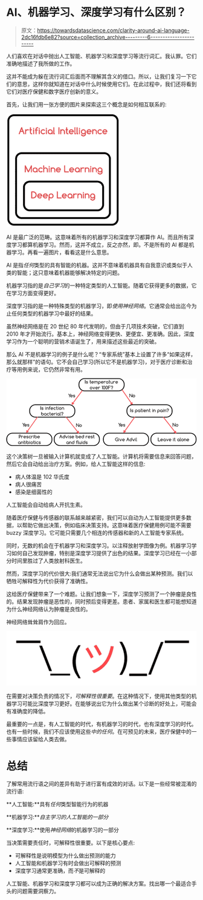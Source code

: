# AI、机器学习、深度学习有什么区别？

> 原文：<https://towardsdatascience.com/clarity-around-ai-language-2dc16fdb6e82?source=collection_archive---------6----------------------->

人们喜欢在对话中抛出人工智能、机器学习和深度学习等流行词汇。我认罪。它们准确地描述了我所做的工作。

这并不能成为躲在流行词汇后面而不理解其含义的借口。所以，让我们复习一下它们的意思，这样你就知道在对话中什么时候使用它们。在此过程中，我们还将看到它们对医疗保健和数字医疗创新的意义。

首先，让我们用一张方便的图片来探索这三个概念是如何相互联系的:

![](img/3ceb8ed0494a2d430a3e957e442335bf.png)

AI 是最广泛的范畴。这意味着所有的机器学习和深度学习都算作 AI。而且所有深度学习都算机器学习。然而，这并不成立，反之亦然，即。不是所有的 AI 都是机器学习。再看一遍图片，看看这是什么意思。

AI 是指*任何*类型的具有智能的机器。这并不意味着机器具有自我意识或类似于人类的智能；这只意味着机器能够解决特定的问题。

机器学习指的是*自己学习*的一种特定类型的人工智能。随着它获得更多的数据，它在学习方面变得更好。

深度学习指的是一种特殊类型的机器学习，即*使用神经网络*。它通常会给出迄今为止任何类型的机器学习中最好的结果。

虽然神经网络是在 20 世纪 80 年代发明的，但由于几项技术突破，它们直到 2010 年才开始流行。基本上，神经网络变得更快、更便宜、更准确。因此，深度学习作为一个聪明的营销术语诞生了，用来描述这些最近的突破。

那么 AI 不是机器学习的例子是什么呢？“专家系统”基本上设置了许多“如果这样，那么就那样”的语句。它不会自己学习(所以它不是机器学习)，对于医疗诊断和治疗等用例来说，它仍然非常有用。

![](img/fecf069fa928bc0f00c81fa220b11dd5.png)

这个决策树一旦被输入计算机就变成了人工智能。计算机将需要信息来回答问题，然后它会自动给出治疗方案。例如，给人工智能这样的信息:

*   病人体温是 102 华氏度
*   病人很痛苦
*   感染是细菌性的

人工智能会自动给病人开抗生素。

随着医疗保健与传感器的联系越来越紧密，我们可以自动为人工智能提供更多数据，以帮助它做出决策，例如临床决策支持。这意味着医疗保健用例可能不需要 buzzy 深度学习。它可能只需要几个相连的传感器和新的人工智能专家系统。

同时，无数的机会在于机器学习和深度学习。以注释放射学图像为例。机器学习学习如何自己发现肿瘤，特别是深度学习提供了出色的结果。深度学习已经在一小部分时间里胜过了人类放射科医生。

然而，深度学习的代价很大:我们通常无法说出它为什么会做出某种预测。我们以牺牲可解释性为代价获得了准确性。

这给医疗保健带来了一个难题。让我们想象一下，深度学习预测了一个肿瘤是良性的。结果发现肿瘤是恶性的，同时预后变得更差。患者、家属和医生都可能想知道为什么神经网络认为肿瘤是良性的。

神经网络耸耸肩作为回应。

![](img/b933d9db1d02f3347db6f091e47048e9.png)

在需要对决策负责的情况下，*可解释性很重要*。在这种情况下，使用其他类型的机器学习可能比深度学习更好。在能够说出它为什么做出某个诊断的好处上，可能会有准确度的降低。

最重要的一点是，有人工智能的时代，有机器学习的时代，也有深度学习的时代。也有一些时候，我们不应该使用这些*中的任何*。在可预见的未来，医疗保健中的一些事情应该留给人类去做。

# **总结**

了解常用流行语之间的差异有助于进行富有成效的对话。以下是一些经常被混淆的流行语:

**人工智能:**具有*任何*类型智能行为的机器

**机器学习:***自主学习的人工智能的一部分*

**深度学习:**使用*神经网络*的机器学习的一部分

当决策需要责任时，可解释性很重要。以下是核心要点:

*   可解释性是说明模型为什么做出预测的能力
*   人工智能和机器学习有时会做出可解释的预测
*   深度学习通常更准确，而*不*是可解释的

人工智能、机器学习和深度学习都可以成为正确的解决方案。找出哪一个最适合手头的问题需要洞察力。